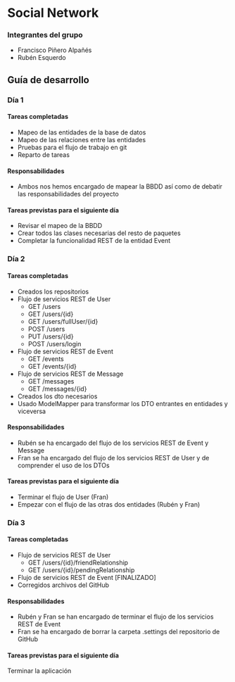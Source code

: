 # Social Network

### Integrantes del grupo
- Francisco Piñero Alpañés
- Rubén Esquerdo

## Guía de desarrollo
### Día 1
#### Tareas completadas
- Mapeo de las entidades de la base de datos
- Mapeo de las relaciones entre las entidades
- Pruebas para el flujo de trabajo en git
- Reparto de tareas
#### Responsabilidades
- Ambos nos hemos encargado de mapear la BBDD así como de debatir las responsabilidades del proyecto
#### Tareas previstas para el siguiente día
- Revisar el mapeo de la BBDD
- Crear todos las clases necesarias del resto de paquetes
- Completar la funcionalidad REST de la entidad Event

### Día 2
#### Tareas completadas
- Creados los repositorios
- Flujo de servicios REST de User
  - GET /users
  - GET /users/{id}
  - GET /users/fullUser/{id}
  - POST /users
  - PUT /users/{id}
  - POST /users/login
- Flujo de servicios REST de Event
  - GET /events
  - GET /events/{id}
- Flujo de servicios REST de Message
  - GET /messages
  - GET /messages/{id}
- Creados los dto necesarios
- Usado ModelMapper para transformar los DTO entrantes en entidades y viceversa
#### Responsabilidades
- Rubén se ha encargado del flujo de los servicios REST de Event y Message
- Fran se ha encargado del flujo de los servicios REST de User y de comprender el uso de los DTOs
#### Tareas previstas para el siguiente día
- Terminar el flujo de User (Fran)
- Empezar con el flujo de las otras dos entidades (Rubén y Fran)

### Día 3
#### Tareas completadas
- Flujo de servicios REST de User
  - GET /users/{id}/friendRelationship
  - GET /users/{id}/pendingRelationship
- Flujo de servicios REST de Event [FINALIZADO]
- Corregidos archivos del GitHub
#### Responsabilidades
- Rubén y Fran se han encargado de terminar el flujo de los servicios REST de Event
- Fran se ha encargado de borrar la carpeta .settings del repositorio de GitHub
#### Tareas previstas para el siguiente día
Terminar la aplicación
